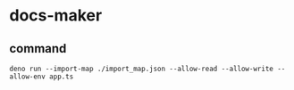 # docs-maker

## command
```
deno run --import-map ./import_map.json --allow-read --allow-write --allow-env app.ts
```